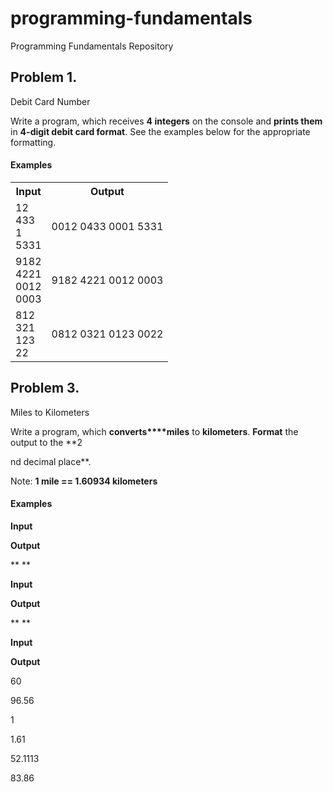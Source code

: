# programming-fundamentals
Programming Fundamentals Repository

## Problem 1.                 
Debit Card Number

Write a program, which receives **4 integers** on the
console and **prints them** in **4-digit debit card format**. See the
examples below for the appropriate formatting.

#### Examples

<table class="tg">
  <tr>
    <th class="tg-031e">Input</th>
    <th class="tg-031e">Output</th>
  </tr>
  <tr>
    <td class="tg-031e" rowspan="4">12<br>433<br>1<br>5331</td>
    <td class="tg-031e" rowspan="4">0012 0433 0001 5331<br></td>
  </tr>
  <tr>
  </tr>
  <tr>
  </tr>
  <tr>
  </tr>
  <tr>
    <td class="tg-031e" rowspan="4">9182<br>4221<br>0012<br>0003</td>
    <td class="tg-031e" rowspan="4">9182 4221 0012 0003</td>
  </tr>
  <tr>
  </tr>
  <tr>
  </tr>
  <tr>
  </tr>
  <tr>
    <td class="tg-031e" rowspan="4">812<br>321<br>123<br>22</td>
    <td class="tg-031e" rowspan="4">0812 0321 0123 0022</td>
  </tr>
  <tr>
  </tr>
  <tr>
  </tr>
  <tr>
  </tr>
</table>



## Problem 3.               
Miles to Kilometers

Write a program, which **converts****miles** to **kilometers**. **Format** the output to the **2

nd
decimal place**.

Note: **1
mile == 1.60934 kilometers**

#### Examples

 

**Input**

 

**Output**

 

** **

 

**Input**

 

**Output**

 

** **

 

**Input**

 

**Output**

 

60

 

96.56

 

1

 

1.61

 

52.1113

 

83.86
